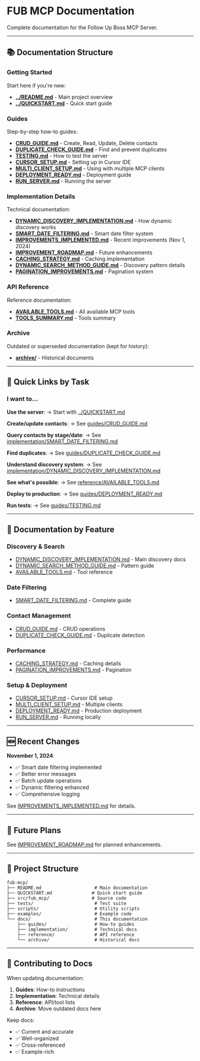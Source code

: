 # FUB MCP Documentation

Complete documentation for the Follow Up Boss MCP Server.

---

## 📚 Documentation Structure

### Getting Started
Start here if you're new:
- **[../README.md](../README.md)** - Main project overview
- **[../QUICKSTART.md](../QUICKSTART.md)** - Quick start guide

### Guides
Step-by-step how-to guides:
- **[CRUD_GUIDE.md](guides/CRUD_GUIDE.md)** - Create, Read, Update, Delete contacts
- **[DUPLICATE_CHECK_GUIDE.md](guides/DUPLICATE_CHECK_GUIDE.md)** - Find and prevent duplicates
- **[TESTING.md](guides/TESTING.md)** - How to test the server
- **[CURSOR_SETUP.md](guides/CURSOR_SETUP.md)** - Setting up in Cursor IDE
- **[MULTI_CLIENT_SETUP.md](guides/MULTI_CLIENT_SETUP.md)** - Using with multiple MCP clients
- **[DEPLOYMENT_READY.md](guides/DEPLOYMENT_READY.md)** - Deployment guide
- **[RUN_SERVER.md](guides/RUN_SERVER.md)** - Running the server

### Implementation Details
Technical documentation:
- **[DYNAMIC_DISCOVERY_IMPLEMENTATION.md](implementation/DYNAMIC_DISCOVERY_IMPLEMENTATION.md)** - How dynamic discovery works
- **[SMART_DATE_FILTERING.md](implementation/SMART_DATE_FILTERING.md)** - Smart date filter system
- **[IMPROVEMENTS_IMPLEMENTED.md](implementation/IMPROVEMENTS_IMPLEMENTED.md)** - Recent improvements (Nov 1, 2024)
- **[IMPROVEMENT_ROADMAP.md](implementation/IMPROVEMENT_ROADMAP.md)** - Future enhancements
- **[CACHING_STRATEGY.md](implementation/CACHING_STRATEGY.md)** - Caching implementation
- **[DYNAMIC_SEARCH_METHOD_GUIDE.md](implementation/DYNAMIC_SEARCH_METHOD_GUIDE.md)** - Discovery pattern details
- **[PAGINATION_IMPROVEMENTS.md](implementation/PAGINATION_IMPROVEMENTS.md)** - Pagination system

### API Reference
Reference documentation:
- **[AVAILABLE_TOOLS.md](reference/AVAILABLE_TOOLS.md)** - All available MCP tools
- **[TOOLS_SUMMARY.md](reference/TOOLS_SUMMARY.md)** - Tools summary

### Archive
Outdated or superseded documentation (kept for history):
- **[archive/](archive/)** - Historical documents

---

## 🎯 Quick Links by Task

### I want to...

**Use the server**:
→ Start with [../QUICKSTART.md](../QUICKSTART.md)

**Create/update contacts**:
→ See [guides/CRUD_GUIDE.md](guides/CRUD_GUIDE.md)

**Query contacts by stage/date**:
→ See [implementation/SMART_DATE_FILTERING.md](implementation/SMART_DATE_FILTERING.md)

**Find duplicates**:
→ See [guides/DUPLICATE_CHECK_GUIDE.md](guides/DUPLICATE_CHECK_GUIDE.md)

**Understand discovery system**:
→ See [implementation/DYNAMIC_DISCOVERY_IMPLEMENTATION.md](implementation/DYNAMIC_DISCOVERY_IMPLEMENTATION.md)

**See what's possible**:
→ See [reference/AVAILABLE_TOOLS.md](reference/AVAILABLE_TOOLS.md)

**Deploy to production**:
→ See [guides/DEPLOYMENT_READY.md](guides/DEPLOYMENT_READY.md)

**Run tests**:
→ See [guides/TESTING.md](guides/TESTING.md)

---

## 📖 Documentation by Feature

### Discovery & Search
- [DYNAMIC_DISCOVERY_IMPLEMENTATION.md](implementation/DYNAMIC_DISCOVERY_IMPLEMENTATION.md) - Main discovery docs
- [DYNAMIC_SEARCH_METHOD_GUIDE.md](implementation/DYNAMIC_SEARCH_METHOD_GUIDE.md) - Pattern guide
- [AVAILABLE_TOOLS.md](reference/AVAILABLE_TOOLS.md) - Tool reference

### Date Filtering
- [SMART_DATE_FILTERING.md](implementation/SMART_DATE_FILTERING.md) - Complete guide

### Contact Management
- [CRUD_GUIDE.md](guides/CRUD_GUIDE.md) - CRUD operations
- [DUPLICATE_CHECK_GUIDE.md](guides/DUPLICATE_CHECK_GUIDE.md) - Duplicate detection

### Performance
- [CACHING_STRATEGY.md](implementation/CACHING_STRATEGY.md) - Caching details
- [PAGINATION_IMPROVEMENTS.md](implementation/PAGINATION_IMPROVEMENTS.md) - Pagination

### Setup & Deployment
- [CURSOR_SETUP.md](guides/CURSOR_SETUP.md) - Cursor IDE setup
- [MULTI_CLIENT_SETUP.md](guides/MULTI_CLIENT_SETUP.md) - Multiple clients
- [DEPLOYMENT_READY.md](guides/DEPLOYMENT_READY.md) - Production deployment
- [RUN_SERVER.md](guides/RUN_SERVER.md) - Running locally

---

## 🆕 Recent Changes

**November 1, 2024**:
- ✅ Smart date filtering implemented
- ✅ Better error messages
- ✅ Batch update operations
- ✅ Dynamic filtering enhanced
- ✅ Comprehensive logging

See [IMPROVEMENTS_IMPLEMENTED.md](implementation/IMPROVEMENTS_IMPLEMENTED.md) for details.

---

## 🔮 Future Plans

See [IMPROVEMENT_ROADMAP.md](implementation/IMPROVEMENT_ROADMAP.md) for planned enhancements.

---

## 📁 Project Structure

```
fub-mcp/
├── README.md                    # Main documentation
├── QUICKSTART.md               # Quick start guide
├── src/fub_mcp/                # Source code
├── tests/                       # Test suite
├── scripts/                     # Utility scripts
├── examples/                    # Example code
└── docs/                        # This documentation
    ├── guides/                  # How-to guides
    ├── implementation/          # Technical docs
    ├── reference/               # API reference
    └── archive/                 # Historical docs
```

---

## 📝 Contributing to Docs

When updating documentation:
1. **Guides**: How-to instructions
2. **Implementation**: Technical details
3. **Reference**: API/tool lists
4. **Archive**: Move outdated docs here

Keep docs:
- ✅ Current and accurate
- ✅ Well-organized
- ✅ Cross-referenced
- ✅ Example-rich

